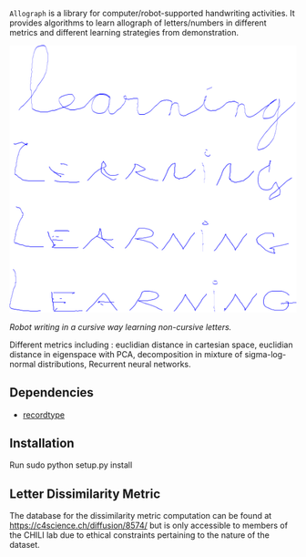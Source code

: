 `Allograph` is a library for computer/robot-supported handwriting
activities. It provides algorithms to learn allograph of letters/numbers in
different metrics and different learning strategies from demonstration.

![learning non-cursive demo](doc/learning_demo.png)

*Robot writing in a cursive way learning non-cursive letters.*

Different metrics including : euclidian distance in cartesian space, euclidian
distance in eigenspace with PCA, decomposition in mixture of sigma-log-normal
distributions, Recurrent neural networks.

## Dependencies
- [recordtype](https://pypi.org/project/recordtype/)

## Installation 
Run sudo python setup.py install

## Letter Dissimilarity Metric
The database for the dissimilarity metric computation can be found at https://c4science.ch/diffusion/8574/ but is only accessible to members of the CHILI lab due to ethical constraints pertaining to the nature of the dataset. 
